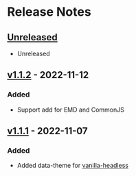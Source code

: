 # Release Notes

## [Unreleased](https://github.com/designbycode/tailwindcss-attributes/compare/v1.1.2...HEAD)
- Unreleased

## [v1.1.2](https://github.com/designbycode/tailwindcss-attributes/compare/v1.1.1...v1.1.2) - 2022-11-12
### Added
- Support add for EMD and CommonJS

## [v1.1.1](https://github.com/designbycode/tailwindcss-attributes/compare/v1.1.0...v1.1.1) - 2022-11-07
### Added
- Added data-theme for [vanilla-headless](https://www.npmjs.com/package/vanilla-headless)
